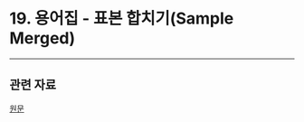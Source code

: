 # 19. 용어집 - 표본 합치기(Sample Merged)

***

## 관련 자료

[원문](https://docs.gimp.org/2.10/ko/glossary.html#glossary-samplemerge)
